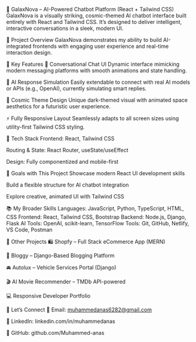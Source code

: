 🤖 GalaxNova – AI-Powered Chatbot Platform (React + Tailwind CSS)
GalaxNova is a visually striking, cosmic-themed AI chatbot interface built entirely with React and Tailwind CSS.
It’s designed to deliver intelligent, interactive conversations in a sleek, modern UI.

🚀 Project Overview
GalaxNova demonstrates my ability to build AI-integrated frontends with engaging user experience and real-time interaction design.

🌟 Key Features
💬 Conversational Chat UI
Dynamic interface mimicking modern messaging platforms with smooth animations and state handling.

🧠 AI Response Simulation
Easily extendable to connect with real AI models or APIs (e.g., OpenAI), currently simulating smart replies.

🌌 Cosmic Theme Design
Unique dark-themed visual with animated space aesthetics for a futuristic user experience.

⚡ Fully Responsive Layout
Seamlessly adapts to all screen sizes using utility-first Tailwind CSS styling.

🧱 Tech Stack
Frontend: React, Tailwind CSS

Routing & State: React Router, useState/useEffect

Design: Fully componentized and mobile-first

🎯 Goals with This Project
Showcase modern React UI development skills

Build a flexible structure for AI chatbot integration

Explore creative, animated UI with Tailwind CSS

📚 My Broader Skills
Languages: JavaScript, Python, TypeScript, HTML, CSS
Frontend: React, Tailwind CSS, Bootstrap
Backend: Node.js, Django, Flask
AI Tools: OpenAI, scikit-learn, TensorFlow
Tools: Git, GitHub, Netlify, VS Code, Postman

💼 Other Projects
🛍️ Shopfy – Full Stack eCommerce App (MERN)

📝 Bloggy – Django-Based Blogging Platform

🚘 Autolux – Vehicle Services Portal (Django)

🎬 AI Movie Recommender – TMDb API-powered

💻 Responsive Developer Portfolio

💬 Let’s Connect
📧 Email: muhammedanas6282@gmail.com

🔗 LinkedIn: linkedin.com/in/muhammedanas

🐙 GitHub: github.com/Muhammed-anas
